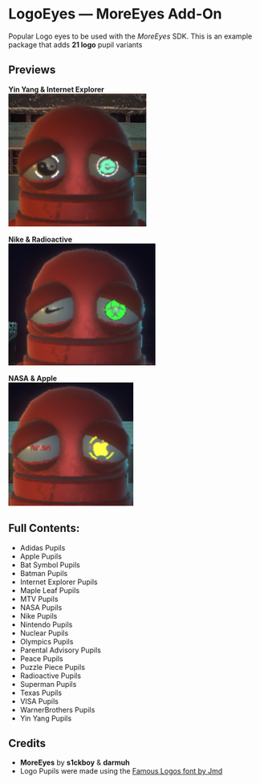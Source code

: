 # LogoEyes — MoreEyes Add-On

Popular Logo eyes to be used with the *MoreEyes* SDK. 
This is an example package that adds **21 logo** pupil variants

## Previews
**Yin Yang & Internet Explorer**  
![Yin Yang & Internet Explorer](https://github.com/darmuh/MoreEyes-Packages/blob/main/Images/LogoEyes/1.png?raw=true)

**Nike & Radioactive**  
![Nike & Radioactive](https://github.com/darmuh/MoreEyes-Packages/blob/main/Images/LogoEyes/2.png?raw=true)

**NASA & Apple**  
![NASA & Apple](https://github.com/darmuh/MoreEyes-Packages/blob/main/Images/LogoEyes/3.png?raw=true)

## Full Contents:
- Adidas Pupils
- Apple Pupils
- Bat Symbol Pupils
- Batman Pupils
- Internet Explorer Pupils
- Maple Leaf Pupils
- MTV Pupils
- NASA Pupils
- Nike Pupils
- Nintendo Pupils
- Nuclear Pupils
- Olympics Pupils
- Parental Advisory Pupils
- Peace Pupils
- Puzzle Piece Pupils
- Radioactive Pupils
- Superman Pupils
- Texas Pupils
- VISA Pupils
- WarnerBrothers Pupils
- Yin Yang Pupils

## Credits
- **MoreEyes** by **s1ckboy** & **darmuh**
- Logo Pupils were made using the [Famous Logos font by Jmd](https://www.dafont.com/famous-logos.font)
